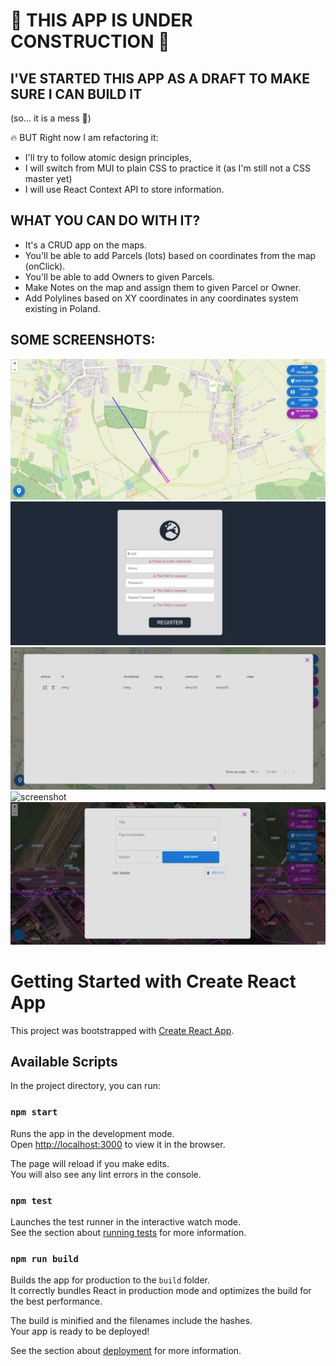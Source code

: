 # :construction: THIS APP IS UNDER CONSTRUCTION :construction:

## I'VE STARTED THIS APP AS A DRAFT TO MAKE SURE I CAN BUILD IT
(so... it is a mess :poop:)

:fire: BUT Right now I am refactoring it:
- I'll try to follow atomic design principles,
- I will switch from MUI to plain CSS to practice it (as I'm still not a CSS master yet)
- I will use React Context API to store information.

## WHAT YOU CAN DO WITH IT?
- It's a CRUD app on the maps. 
- You'll be able to add Parcels (lots) based on coordinates from the map (onClick).
- You'll be able to add Owners to given Parcels. 
- Make Notes on the map and assign them to given Parcel or Owner.
- Add Polylines based on XY coordinates in any coordinates system existing in Poland.

## SOME SCREENSHOTS:

![screenshot](https://raw.githubusercontent.com/ARTMUC/parcel-nerd-frontend/master/screenshots/Capture.PNG "screenshot")
![screenshot](https://raw.githubusercontent.com/ARTMUC/parcel-nerd-frontend/master/screenshots/Capture2.PNG "screenshot")
![screenshot](https://raw.githubusercontent.com/ARTMUC/parcel-nerd-frontend/master/screenshots/Capture3.PNG "screenshot")
![screenshot](https://raw.githubusercontent.com/ARTMUC/parcel-nerd-frontend/master/screenshots/Capture4.PNG "screenshot")
![screenshot](https://raw.githubusercontent.com/ARTMUC/parcel-nerd-frontend/master/screenshots/Capture5.PNG "screenshot")

# Getting Started with Create React App

This project was bootstrapped with [Create React App](https://github.com/facebook/create-react-app).

## Available Scripts

In the project directory, you can run:

### `npm start`

Runs the app in the development mode.\
Open [http://localhost:3000](http://localhost:3000) to view it in the browser.

The page will reload if you make edits.\
You will also see any lint errors in the console.

### `npm test`

Launches the test runner in the interactive watch mode.\
See the section about [running tests](https://facebook.github.io/create-react-app/docs/running-tests) for more information.

### `npm run build`

Builds the app for production to the `build` folder.\
It correctly bundles React in production mode and optimizes the build for the best performance.

The build is minified and the filenames include the hashes.\
Your app is ready to be deployed!

See the section about [deployment](https://facebook.github.io/create-react-app/docs/deployment) for more information.
